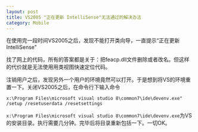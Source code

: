 ```yaml
---
layout: post
title: VS2005 "正在更新 IntelliSense"无法通过的解决办法
category: Mobile
---
```


在使用完一段时间VS2005之后，发现不能打开类向导，一直提示“正在更新IntelliSense"

找了网上的代码，所有的答案都是关于：把feacp.dll文件删除或者改名。但这样的代价就是无法使用用类视图快速定位代码。

注销用户之后，发现另外一个用户的环境竟然可以打开。于是想到将VS的环境重置一下。关闭VS2005之后，在命令行下输入命令

```
x:\Program Files\microsoft visual studio 8\common7\ide\devenv.exe" /setup /resetuserdata /resetsettings
```

`x:\Program Files\microsoft visual studio 8\common7\ide\devenv.exe`为VS的安装目录。执行需要几分钟。完毕后将目录重新包括一下。一切OK。